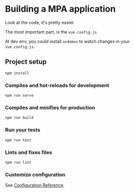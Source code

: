 # Building a MPA application

Look at the code, it's pretty easier.

The most important part, is the `vue.config.js`.

At dev env, you could install `nodemon` to watch changes in your `vue.config.js`.

## Project setup
```
npm install
```

### Compiles and hot-reloads for development
```
npm run serve
```

### Compiles and minifies for production
```
npm run build
```

### Run your tests
```
npm run test
```

### Lints and fixes files
```
npm run lint
```

### Customize configuration
See [Configuration Reference](https://cli.vuejs.org/config/).
